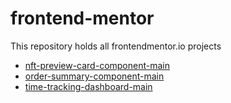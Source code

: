 # frontend-mentor
This repository holds all frontendmentor.io projects

+ [nft-preview-card-component-main](/nft-preview-card-component-main)
+ [order-summary-component-main](/order-summary-component-main)
+ [time-tracking-dashboard-main](/time-tracking-dashboard-main)